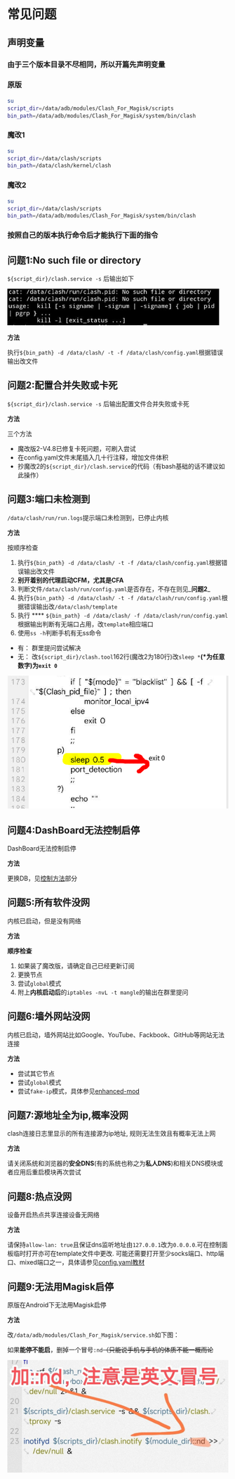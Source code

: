 # 常见问题

## 声明变量 <a href="#var" id="var"></a>

### 由于三个版本目录不尽相同，所以开篇先声明变量 <a href="#undefined" id="undefined"></a>

### **原版** <a href="#undefined" id="undefined"></a>

```bash
su
script_dir=/data/adb/modules/Clash_For_Magisk/scripts
bin_path=/data/adb/modules/Clash_For_Magisk/system/bin/clash
```

### **魔改1** <a href="#undefined" id="undefined"></a>

```bash
su
script_dir=/data/clash/scripts
bin_path=/data/clash/kernel/clash
```

### **魔改2** <a href="#undefined" id="undefined"></a>

```bash
su
script_dir=/data/clash/scripts
bin_path=/data/adb/modules/Clash_For_Magisk/system/bin/clash
```

### 按照自己的版本执行命令后才能执行下面的指令 <a href="#undefined" id="undefined"></a>

## **问题1:No such file or directory** <a href="#q1" id="q1"></a>

`${script_dir}/clash.service -s` 后输出如下

![问题1](.gitbook/assets/7655c5e754eeb6915ac52.png)

**方法**

执行`${bin_path} -d /data/clash/ -t -f /data/clash/config.yaml`根据错误输出改文件

## 问题2:配置合并失败或卡死 <a href="#q2" id="q2"></a>

`${script_dir}/clash.service -s` 后输出配置文件合并失败或卡死

**方法**

三个方法

* 魔改版2-V4.8已修复卡死问题，可刷入尝试
* 在config.yaml文件末尾插入几十行注释，增加文件体积
* 抄魔改2的`${script_dir}/clash.service`的代码（有bash基础的话不建议如此操作）

## 问题3:端口未检测到 <a href="#q3" id="q3"></a>

`/data/clash/run/run.logs`提示端口未检测到，已停止内核

**方法**

按顺序检查

1. 执行`${bin_path} -d /data/clash/ -t -f /data/clash/config.yaml`根据错误输出改文件
2. **别开着别的代理启动CFM，尤其是CFA**
3. 判断文件`/data/clash/run/config.yaml`是否存在，不存在则见_**问题2**_
4. 执行`${bin_path} -d /data/clash/ -t -f /data/clash/run/config.yaml`根据错误输出改`/data/clash/template`
5. 执行 **** `${bin_path} -d /data/clash/ -f /data/clash/run/config.yaml`根据输出判断有无端口占用，改`template`相应端口
6. 使用`ss -h`判断手机有无ss命令

* 有： 群里提问尝试解决
* 无： 改`${script_dir}/clash.tool`162行(魔改2为180行)改`sleep *`**(\*为任意数字)**为**`exit 0`**

![问题3](.gitbook/assets/d5d2f71116d7c57b86d3f.png)

## 问题4:DashBoard无法控制启停 <a href="#q4" id="q4"></a>

DashBoard无法控制启停

**方法**

更换DB，见[控制方法](ctrl.md)部分

## 问题5:所有软件没网 <a href="#q5" id="q5"></a>

内核已启动，但是没有网络

**方法**

**顺序检查**

1. 如果装了魔改版，请确定自己已经更新订阅
2. 更换节点
3. 尝试`global`模式
4. 附上**内核启动后**的`iptables -nvL -t mangle`的输出在群里提问

## 问题6:墙外网站没网 <a href="#q6" id="q6"></a>

内核已启动，墙外网站比如Google、YouTube、Fackbook、GitHub等网站无法连接

**方法**

* 尝试其它节点
* 尝试`global`模式
* 尝试`fake-ip`模式，具体参见[enhanced-mod](cfg.md#enhanced-mod)

## 问题7:源地址全为ip,概率没网 <a href="#q7" id="q7"></a>

clash连接日志里显示的所有连接源为ip地址, 规则无法生效且有概率无法上网

**方法**

请关闭系统和浏览器的**安全DNS**(有的系统也称之为**私人DNS**)和相关DNS模块或者应用后重启模块再次尝试

## 问题8:热点没网 <a href="#q8" id="q8"></a>

设备开启热点共享连接设备无网络

**方法**

请保持`allow-lan: true`且保证dns监听地址由`127.0.0.1`改为`0.0.0.0`.可在控制面板临时打开亦可在template文件中更改. 可能还需要打开至少socks端口、http端口、mixed端口之一，具体请参见[config.yaml教材](textbook.md)

## 问题9:无法用Magisk启停 <a href="#q9" id="q9"></a>

原版在Android下无法用Magisk启停

**方法**

改`/data/adb/modules/Clash_For_Magisk/service.sh`如下图：

如果**能停不能启**，删掉一个冒号`:nd`~~（只能说手机与手机的体质不能一概而论~~

![](.gitbook/assets/2a26c7bd472b7a3a284f1.jpg)

